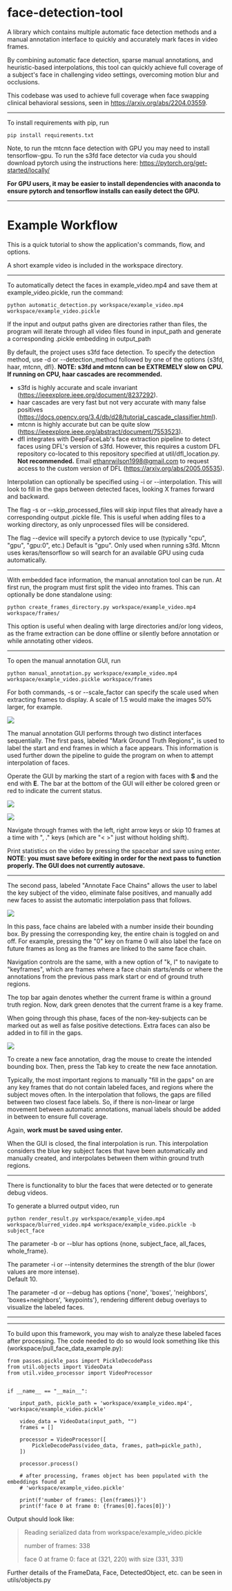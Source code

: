 # face-detection-tool

A library which contains multiple automatic face detection methods 
and a manual annotation interface to quickly and accurately mark faces
in video frames.

By combining automatic face detection, sparse manual annotations, and 
heuristic-based interpolations, this tool can quickly achieve full coverage
of a subject's face in challenging video settings, overcoming motion blur 
and occlusions.  

This codebase was used to achieve full coverage when face swapping clinical
behavioral sessions, seen in https://arxiv.org/abs/2204.03559.

---

To install requirements with pip, run

    pip install requirements.txt
    
Note, to run the mtcnn face detection with GPU you may need to install 
tensorflow-gpu.  To run the s3fd face detector via cuda you should download
pytorch using the instructions here: https://pytorch.org/get-started/locally/

__For GPU users, it may be easier to install dependencies with anaconda to ensure
pytorch and tensorflow installs can easily detect the GPU.__

---

# Example Workflow

This is a quick tutorial to show the application's commands, flow, and options.

A short example video is included in the workspace directory.

---

To automatically detect the faces in example_video.mp4 and save them at
example_video.pickle, run the command:

    python automatic_detection.py workspace/example_video.mp4 workspace/example_video.pickle

If the input and output paths given are directories rather than
files, the program will iterate through all video files found in input_path and generate
a corresponding .pickle embedding in output_path 

By default, the project uses s3fd face detection.
To specify the detection method, use -d or --detection_method followed by 
one of the options {s3fd, haar, mtcnn, dfl}.  __NOTE: s3fd and mtcnn can be 
EXTREMELY slow on CPU.  If running on CPU, haar cascades are recommended.__

- s3fd is highly accurate and scale invariant 
(https://ieeexplore.ieee.org/document/8237292).
- haar cascades are very fast but not very accurate with many false positives
(https://docs.opencv.org/3.4/db/d28/tutorial_cascade_classifier.html).
- mtcnn is highly accurate but can be quite slow 
(https://ieeexplore.ieee.org/abstract/document/7553523).
- dfl integrates with DeepFaceLab's face extraction pipeline to detect faces
using DFL's version of s3fd.  However, this requires a custom DFL repository
co-located to this repository specified at util/dfl_location.py.  __Not
recommended.__  Email ethanrwilson1998@gmail.com to request access to the 
custom version of DFL (https://arxiv.org/abs/2005.05535).

Interpolation can optionally be specified using -i or --interpolation.  This will
look to fill in the gaps between detected faces, looking X frames forward and backward.

The flag -s or --skip_processed_files will skip input files that already have a corresponding
output .pickle file.  This is useful when adding files to a working directory, as only
unprocessed files will be considered.

The flag --device will specify a pytorch device to use (typically "cpu", "gpu", "gpu:0", etc.)
Default is "gpu".  Only used when running s3fd.  Mtcnn uses keras/tensorflow so will 
search for an available GPU using cuda automatically.

---

With embedded face information, the manual annotation tool can be run.  At first run, 
the program must first split the video into frames.  This can optionally be done standalone using:

    python create_frames_directory.py workspace/example_video.mp4 workspace/frames/
    
This option is useful when dealing with large directories and/or long videos, as the frame 
extraction can be done offline or silently before annotation or while annotating other videos.

---

To open the manual annotation GUI, run

    python manual_annotation.py workspace/example_video.mp4 workspace/example_video.pickle workspace/frames
    
For both commands, -s or --scale_factor can specify the scale used when extracting frames
to display.  A scale of 1.5 would make the images 50% larger, for example.

![](./media/gui_phase1_start.PNG)

The manual annotation GUI performs through two distinct interfaces sequentially.  The first
pass, labeled "Mark Ground Truth Regions", is used to label the start and end frames in 
which a face appears.  This information is used further down the pipeline to guide the
program on when to attempt interpolation of faces.

Operate the GUI by marking the start of a region with faces with __S__ and the end with __E__.
The bar at the bottom of the GUI will either be colored green or red to indicate the current
status.

![](./media/gui_phase1_end.PNG)

![](./media/gui_phase1_end_next_frame.PNG)

Navigate through frames with the left, right arrow keys or skip 10 frames at a time with
", ." keys (which are "< >" just without holding shift).  

Print statistics on the video by pressing the spacebar and save using enter.  __NOTE: you must
save before exiting in order for the next pass to function properly.  The GUI does not
currently autosave.__

---

The second pass, labeled "Annotate Face Chains" allows the user to label the key subject of
the video, eliminate false positives, and manually add new faces to assist the automatic 
interpolation pass that follows.  

![](./media/gui_phase2_start.PNG)


In this pass, face chains are labeled with a number inside their bounding box.  By pressing
the corresponding key, the entire chain is toggled on and off.  For example, pressing the "0"
key on frame 0 will also label the face on future frames as long as the frames are linked to
the same face chain.  

Navigation controls are the same, with a new option of "k, l" to navigate to "keyframes", 
which are frames where a face chain starts/ends or where the annotations from the previous 
pass mark start or end of ground truth regions.  

The top bar again denotes whether the current frame is within a ground truth region.  Now,
dark green denotes that the current frame is a key frame.

When going through this phase, faces of the non-key-subjects can be marked out as well as 
false positive detections.  Extra faces can also be added in to fill in the gaps.

![](./media/gui_phase2_falsepositive.PNG)


To create a new face annotation, drag the mouse to create the intended bounding box.  Then,
press the Tab key to create the new face annotation.

Typically, the most important regions to manually "fill in the gaps" on are any key frames
that do not contain labeled faces, and regions where the subject moves often.  In the 
interpolation that follows, the gaps are filled between two closest face labels.  So, if 
there is non-linear or large movement between automatic annotations, manual labels should be
added in between to ensure full coverage.

Again, __work must be saved using enter.__

When the GUI is closed, the final interpolation is run.  This interpolation considers the
blue key subject faces that have been automatically and manually created, and interpolates
between them within ground truth regions.

---

There is functionality to blur the faces that were detected or to generate debug videos.

To generate a blurred output video, run
    
    python render_result.py workspace/example_video.mp4 workspace/blurred_video.mp4 workspace/example_video.pickle -b subject_face
    
The parameter -b or --blur has options {none, subject_face, all_faces, whole_frame}.

The parameter -i or --intensity determines the strength of the blur (lower values are more intense).  
Default 10.

The parameter -d or --debug has options {'none', 'boxes', 'neighbors', 'boxes+neighbors', 'keypoints'},
rendering different debug overlays to visualize the labeled faces.

---
---

To build upon this framework, you may wish to analyze these labeled faces after processing.
The code needed to do so would look something like this (workspace/pull_face_data_example.py):

    from passes.pickle_pass import PickleDecodePass
    from util.objects import VideoData
    from util.video_processor import VideoProcessor
    
    
    if __name__ == "__main__":
    
        input_path, pickle_path = 'workspace/example_video.mp4', 'workspace/example_video.pickle'
    
        video_data = VideoData(input_path, "")
        frames = []
    
        processor = VideoProcessor([
            PickleDecodePass(video_data, frames, path=pickle_path),
        ])
    
        processor.process()
        
        # after processing, frames object has been populated with the embeddings found at
        # 'workspace/example_video.pickle'
    
        print(f'number of frames: {len(frames)}')
        print(f'face 0 at frame 0: {frames[0].faces[0]}')
        
Output should look like:

>Reading serialized data from workspace/example_video.pickle
>
>number of frames: 338
>
>face 0 at frame 0: face at (321, 220) with size (331, 331)
>
    
Further details of the FrameData, Face, DetectedObject, etc. can be seen in utils/objects.py
